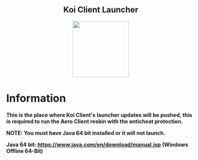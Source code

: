<h2 align="center">Koi Client Launcher</h2>

<p align="center">
    <img src="https://i.imgur.com/e4Au1VM.png" width="150" height="150"/>
</p>

# Information

**This is the place where Koi Client's launcher updates will be pushed, this is required to run the Aero Client reskin with the anticheat protection.**

**NOTE: You must have Java 64 bit installed or it will not launch.**

**Java 64 bit: https://www.java.com/en/download/manual.jsp (Windows Offline 64-Bit)**
